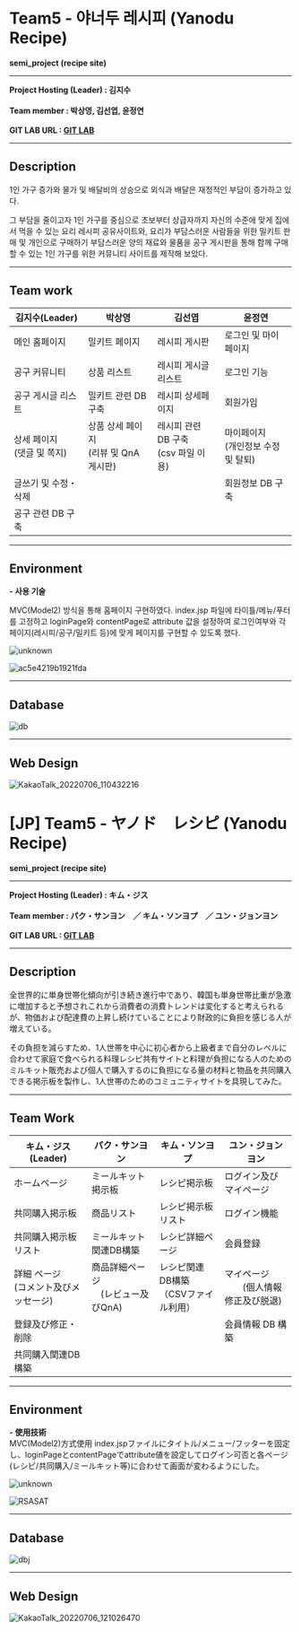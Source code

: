 # Team5 - 야너두 레시피 (Yanodu Recipe)
__semi_project (recipe site)__
____

__Project Hosting (Leader) : 김지수__ <br><br>
__Team member : 박상영, 김선엽, 윤정연__ <br><br>
__GIT LAB URL : [GIT LAB](https://github.com/jiguiscoming/team5)__ <br>

_____


## Description
1인 가구 증가와 물가 및 배달비의 상승으로 외식과 배달은 재정적인 부담이 증가하고 있다. <br>

그 부담을 줄이고자 1인 가구를 중심으로 초보부터 상급자까지 자신의 수준에 맞게 집에서 먹을 수 있는 요리 레시피 공유사이트와, 요리가 부담스러운 사람들을 위한 밀키트 판매 및 개인으로 구매하기 부담스러운 양의 재료와 물품을 공구 게시판을 통해 함께 구매할 수 있는 1인 가구를 위한 커뮤니티 사이트를 제작해 보았다.



_____

## Team work

|김지수(Leader)|박상영|김선엽|윤정연|
|------------------------------|------------------------------|------------------------------|------------------------------|
|메인 홈페이지 |밀키트 페이지|레시피 게시판|로그인 및 마이페이지|
|공구 커뮤니티|상품 리스트|레시피 게시글 리스트|로그인 기능|
|공구 게시글 리스트|밀키트 관련 DB 구축|레시피 상세페이지|회원가입|
|상세 페이지 <br>  (댓글 및 쪽지)|상품 상세 페이지 <br>  (리뷰 및 QnA 게시판)|레시피 관련 DB 구축 <br> (csv 파일 이용)|마이페이지<br>   (개인정보 수정 및 탈퇴)|
|글쓰기 및 수정・삭제 | ||회원정보 DB 구축 |
|공구 관련 DB 구축| | ||




____
## Environment

__- 사용 기술__

MVC(Model2) 방식을 통해 홈페이지 구현하였다.
index.jsp 파일에 타이틀/메뉴/푸터를 고정하고 loginPage와 contentPage로 attribute 값을 설정하여 로그인여부와 각 페이지(레시피/공구/밀키트 등)에 맞게 페이지를 구현할 수 있도록 했다.

![unknown](https://user-images.githubusercontent.com/107028508/177464889-cb1e6fae-a013-44bb-a633-c9f37a9dc643.png)

![ac5e4219b1921fda](https://user-images.githubusercontent.com/107028508/177462328-36a81044-e0a4-49dd-b54e-c5dbe5e83117.png)

____

## Database

![db](https://user-images.githubusercontent.com/107028508/177462335-f8210093-8cb6-496d-8c94-434e51779095.png)

____

## Web Design
![KakaoTalk_20220706_110432216](https://user-images.githubusercontent.com/107028508/177462344-44bf2fdb-6837-4c8a-b097-4cde6d11097d.jpg)


# [JP] Team5 - ヤノド　レシピ (Yanodu Recipe)
__semi_project (recipe site)__
____

__Project Hosting (Leader) : キム・ジス__ <br><br>
__Team member : パク・サンヨン　／ キム・ソンヨプ　／ ユン・ジョンヨン__ <br><br>
__GIT LAB URL : [GIT LAB](https://github.com/jiguiscoming/team5)__ <br>

_____


## Description
全世界的に単身世帯化傾向が引き続き進行中であり、韓国も単身世帯比重が急激に増加すると予想されこれから消費者の消費トレンドは変化すると考えられるが、物価および配達費の上昇し続けていることにより財政的に負担を感じる人が増えている。
<br>

その負担を減らすため、1人世帯を中心に初心者から上級者まで自分のレベルに合わせて家庭で食べられる料理レシピ共有サイトと料理が負担になる人のためのミルキット販売および個人で購入するのに負担になる量の材料と物品を共同購入できる掲示板を製作し、1人世帯のためのコミュニティサイトを具現してみた。

____

## Team Work


|キム・ジス(Leader)|パク・サンヨン|キム・ソンヨプ|ユン・ジョンヨン|
|------------------------------|------------------------------|------------------------------|------------------------------|
|ホームページ|ミールキット掲示板|レシピ掲示板|ログイン及びマイページ|
|共同購入掲示板|商品リスト|レシピ掲示板リスト|ログイン機能|
|共同購入掲示板リスト |ミールキット関連DB構築|レシピ詳細ページ|会員登録|
|詳細 ページ   <br>   (コメント及びメッセージ)|商品詳細ページ <br>　(レビュー及びQnA)|レシピ関連DB構築<br>（CSVファイル利用）|マイページ  <br>          　　(個人情報修正及び脱退)|
|登録及び修正・削除 |||会員情報 DB 構築|
|共同購入関連DB構築||||



_____

## Environment

__- 使用技術__ <br>
MVC(Model2)方式使用
index.jspファイルにタイトル/メニュー/フッターを固定し、loginPageとcontentPageでattribute値を設定してログイン可否と各ページ(レシピ/共同購入/ミールキット等)に合わせて画面が変わるようにした。

![unknown](https://user-images.githubusercontent.com/107028508/177464889-cb1e6fae-a013-44bb-a633-c9f37a9dc643.png)

![RSASAT](https://user-images.githubusercontent.com/107028508/177471983-eeed9022-132d-49f0-925c-f4b9aa893f35.png)

____

## Database



![dbj](https://user-images.githubusercontent.com/107028508/177471970-1f5d5241-eab9-4f81-bfcc-2418bde8d0af.PNG)
____

## Web Design
![KakaoTalk_20220706_121026470](https://user-images.githubusercontent.com/107028508/177471966-f040b3e0-3d63-4228-8eb5-aedca72fcdca.jpg)



